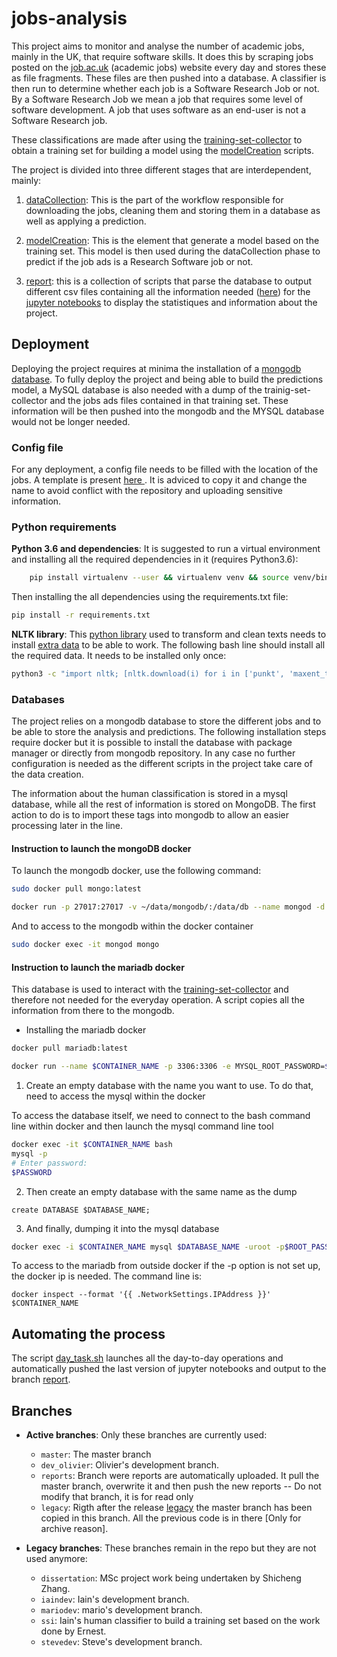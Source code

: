 # jobs-analysis

This project aims to monitor and analyse the number of academic
jobs, mainly in the UK, that require software skills. It does this
by scraping jobs posted on the [job.ac.uk](https://www.jobs.ac.uk/)
(academic jobs) website every day and stores these as file fragments.
These files are then pushed into a database. A classifier is then run
to determine whether each job is a Software Research Job or not.
By a Software Research Job we mean a job that requires some level of
software development. A job that uses software as an end-user is not 
a Software Research job.

These classifications are made after using the
[training-set-collector](https://github.com/softwaresaved/training-set-collector)
to obtain a training set for building a model using the
[modelCreation](https://github.com/softwaresaved/jobs-analysis/tree/master/jobAnalysis/modelCreation)
scripts.

The project is divided into three different stages that are interdependent, mainly:

1. [dataCollection](https://github.com/softwaresaved/jobs-analysis/tree/master/jobAnalysis/dataCollection): This is the part of the workflow responsible for downloading the jobs, cleaning them and storing them in a database as well as applying a prediction.

2. [modelCreation](https//github.com/softwaresaved/jobs-analysis/tree/master/jobAnalysis/modelCreation): This is the element that generate a model based on the training set. This model is then used during the dataCollection phase to predict if the job ads is a Research Software job or not.

3. [report](https://github.com/softwaresaved/jobs-analysis/tree/master/jobAnalysis/report): this is a collection of scripts that parse the database to output different csv files containing all the information needed ([here](https://github.com/softwaresaved/jobs-analysis/tree/master/outputs)) for the [jupyter notebooks](https://github.com/softwaresaved/jobs-analysis/tree/master/notebooks) to display the statistiques and information about the project.

## Deployment

Deploying the project requires at minima the installation of a [mongodb database](https://www.mongodb.com/).
To fully deploy the project and being able to build the predictions model, a MySQL database is also needed with a dump of the trainig-set-collector and the jobs ads files contained in that training set. These information will be then pushed into the mongodb and the MYSQL database would not be longer needed.


### Config file

For any deployment, a config file needs to be filled with the location of the jobs. A template is present [here
](https://github.com/softwaresaved/jobs-analysis/blob/master/jobAnalysis/config/config_template.ini). It is adviced to copy it and change the name to avoid conflict with the repository and uploading sensitive information.

### Python requirements

**Python 3.6 and dependencies**:
It is suggested to run a virtual environment and installing all the required dependencies in it (requires Python3.6):

```bash
    pip install virtualenv --user && virtualenv venv && source venv/bin/activate
```
Then installing the all dependencies using the requirements.txt file:
```bash
pip install -r requirements.txt
```

**NLTK library**: This [python library](www.nltk.org) used to transform and clean texts needs to install [extra data](http://www.nltk.org/data.html) to be able to work. The following bash line should install all the required data. It needs to be installed only once:
```bash
python3 -c "import nltk; [nltk.download(i) for i in ['punkt', 'maxent_treebank', 'pos_tagger', 'stopwords', 'wordnet', 'averaged_perceptron', 'tagger']]"
```

### Databases
The project relies on a mongodb database to store the different jobs and to be able to store the analysis and predictions.
The following installation steps require docker but it is possible to install the database with package manager or directly from mongodb repository. In any case no further configuration is needed as the different scripts in the project take care of the data creation.


The information about the human classification is stored in a mysql database, while all the rest of information is stored on MongoDB. The first action to do is to import these tags into mongodb to allow an easier processing later in the line.


#### Instruction to launch the mongoDB docker

To launch the mongodb docker, use the following command:

```bash
sudo docker pull mongo:latest
```

```bash
docker run -p 27017:27017 -v ~/data/mongodb/:/data/db --name mongod -d mongo`
```
And to access to the mongodb within the docker container

```bash
sudo docker exec -it mongod mongo
```
#### Instruction to launch the mariadb docker
This database is used to interact with the [training-set-collector](https://github.com/softwaresaved/training-set-collector) and therefore not needed for the everyday operation. A script copies all the information from there to the mongodb.
* Installing the mariadb docker

```bash
docker pull mariadb:latest
```

```bash
docker run --name $CONTAINER_NAME -p 3306:3306 -e MYSQL_ROOT_PASSWORD=$PASSWORD -v ~/data/mariadb:/var/lib/mysql mariadb
```




1. Create an empty database with the name you want to use. To do that, need to access the mysql within the docker

To access the database itself, we need to connect to the bash command line within docker and then launch the mysql command line tool

```bash
docker exec -it $CONTAINER_NAME bash
mysql -p
# Enter password:
$PASSWORD
```

2. Then create an empty database with the same name as the dump

```mysql
create DATABASE $DATABASE_NAME;
```
3. And finally, dumping it into the mysql database

```bash
docker exec -i $CONTAINER_NAME mysql $DATABASE_NAME -uroot -p$ROOT_PASSWORD < $DUMPFILE.sql
```

To access to the mariadb from outside docker if the -p option is not set up, the docker ip is needed.
The command line is:

```docker
docker inspect --format '{{ .NetworkSettings.IPAddress }}' $CONTAINER_NAME
```
## Automating the process

The script [day_task.sh](https://github.com/softwaresaved/jobs-analysis/blob/master/day_task.sh_) launches all the day-to-day operations and automatically pushed the last version of jupyter notebooks and output to the branch [report](https://github.com/softwaresaved/jobs-analysis/tree/reports).


## Branches

* **Active branches**: Only these branches are currently used:
    * `master`: The master branch
    * `dev_olivier`: Olivier's development branch.
    * `reports`: Branch were reports are automatically uploaded. It pull the master branch, overwrite it and then push the new reports -- Do not modify that branch, it is for read only
    * `legacy`: Rigth after the release [legacy](https://github.com/softwaresaved/jobs-analysis/releases/tag/legacy) the master branch has been copied in this branch. All the previous code is in there [Only for archive reason].

* **Legacy branches**: These branches remain in the repo but they are not used anymore:
    * `dissertation`: MSc project work being undertaken by Shicheng Zhang.
    * `iaindev`: Iain's development branch.
    * `mariodev`: mario's development branch.
    * `ssi`: Iain's human classifier to build a training set based on the work done by Ernest.
    * `stevedev`: Steve's development branch.
